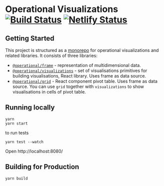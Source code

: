 # Operational Visualizations [![Build Status](https://travis-ci.com/contiamo/operational-visualizations.svg?branch=master)](https://travis-ci.com/contiamo/operational-visualizations) [![Netlify Status](https://api.netlify.com/api/v1/badges/37ca92a3-60e8-428e-a7ff-91666b59b4a8/deploy-status)](https://app.netlify.com/sites/operational-visualizations/deploys)

## Getting Started

This project is structured as a [monorepo](https://www.atlassian.com/git/tutorials/monorepos) for operational visualizations and related libraries. It consists of three libraries:

- [`@operational/frame`](packages/frame) - representation of multidimensional data.
- [`@operational/visualizations`](packages/visualizations) - set of visualisations primitives for building visualisations, React library. Uses frame as data source.
- [`@operational/grid`](packages/grid) - React component pivot table. Uses frame as data source. You can use `grid` together with `visualizations` to show visualisations in cells of pivot table.

## Running locally

```
yarn
yarn start
```

to run tests

```
yarn test --watch
```

Open http://localhost:8080/

## Building for Production

```
yarn build
```
